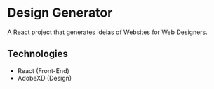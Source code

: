 # Design Generator

A React project that generates ideias of Websites for Web Designers.

## Technologies

- React (Front-End)
- AdobeXD (Design)
